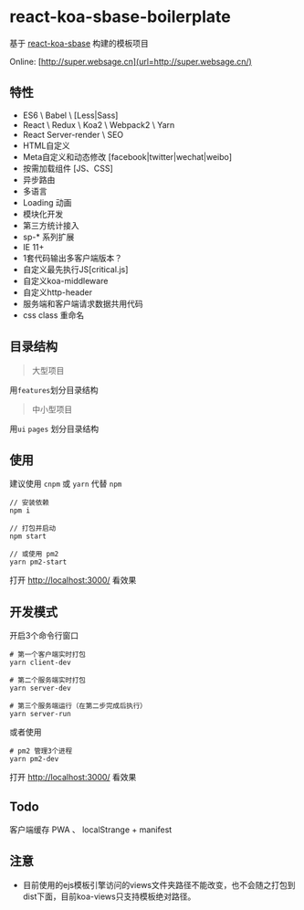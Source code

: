 # react-koa-sbase-boilerplate

基于 [react-koa-sbase](url=https://github.com/dongwenxiao/react-koa-sbase) 构建的模板项目

Online: [http://super.websage.cn](url=http://super.websage.cn/)

## 特性

- ES6 \ Babel \ [Less|Sass]
- React \ Redux \ Koa2 \ Webpack2 \ Yarn
- React Server-render \ SEO
- HTML自定义
- Meta自定义和动态修改 [facebook|twitter|wechat|weibo]
- 按需加载组件 [JS、CSS]
- 异步路由
- 多语言
- Loading 动画
- 模块化开发
- 第三方统计接入
- sp-* 系列扩展
- IE 11+
- 1套代码输出多客户端版本？
- 自定义最先执行JS[critical.js]
- 自定义koa-middleware
- 自定义http-header
- 服务端和客户端请求数据共用代码
- css class 重命名


## 目录结构

> 大型项目

用```features```划分目录结构

> 中小型项目

用```ui``` ```pages``` 划分目录结构


## 使用

建议使用 ```cnpm``` 或 ```yarn``` 代替 ```npm```


```
// 安装依赖
npm i

// 打包并启动
npm start

// 或使用 pm2
yarn pm2-start

```




打开 [http://localhost:3000/](http://localhost:3000/) 看效果


## 开发模式

开启3个命令行窗口

```
# 第一个客户端实时打包
yarn client-dev
```


```
# 第二个服务端实时打包
yarn server-dev
```


```
# 第三个服务端运行（在第二步完成后执行）
yarn server-run
```

或者使用

```
# pm2 管理3个进程
yarn pm2-dev
```


打开 [http://localhost:3000/](http://localhost:3000/) 看效果

## Todo

客户端缓存 PWA 、 localStrange + manifest


## 注意

 * 目前使用的ejs模板引擎访问的views文件夹路径不能改变，也不会随之打包到dist下面，目前koa-views只支持模板绝对路径。